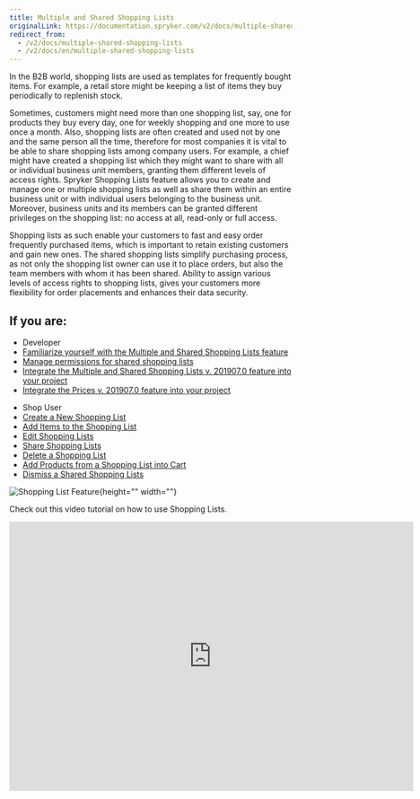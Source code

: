 ```yaml
---
title: Multiple and Shared Shopping Lists
originalLink: https://documentation.spryker.com/v2/docs/multiple-shared-shopping-lists
redirect_from:
  - /v2/docs/multiple-shared-shopping-lists
  - /v2/docs/en/multiple-shared-shopping-lists
---
```


In the B2B world, shopping lists are used as templates for frequently bought items. For example, a retail store might be keeping a list of items they buy periodically to replenish stock.

Sometimes, customers might need more than one shopping list, say, one for products they buy every day, one for weekly shopping and one more to use once a month. Also, shopping lists are often created and used not by one and the same person all the time, therefore for most companies it is vital to be able to share shopping lists among company users. For example, a chief might have created a shopping list which they might want to share with all or individual business unit members, granting them different levels of access rights. Spryker Shopping Lists feature allows you to create and manage one or multiple shopping lists as well as share them within an entire business unit or with individual users belonging to the business unit. Moreover, business units and its members can be granted different privileges on the shopping list: no access at all, read-only or full access.

Shopping lists as such enable your customers to fast and easy order frequently purchased items, which is important to retain existing customers and gain new ones. The shared shopping lists simplify purchasing process, as not only the shopping list owner can use it to place orders, but also the team members with whom it has been shared. Ability to assign various levels of access rights to shopping lists, gives your customers more flexibility for order placements and enhances their data security.

## If you are:

<div class="mr-container">
    <div class="mr-list-container">
        <!-- col1 -->
        <div class="mr-col">
            <ul class="mr-list mr-list-green">
                <li class="mr-title">Developer</li>
                <li><a href="https://documentation.spryker.com/v2/docs/multiple-shared-shopping-lists-overview-201907" class="mr-link">Familiarize yourself with the Multiple and Shared Shopping Lists feature</a></li>
                <li><a href="https://documentation.spryker.com/v2/docs/multiple-shared-shopping-list-overview#permissions-management-for-shared-shopping-lists" class="mr-link">Manage permissions for shared shopping lists</a></li>
                 <li><a href="https://documentation.spryker.com/v2/docs/shopping-lists-feature-integration-201907" class="mr-link">Integrate the Multiple and Shared Shopping Lists v. 201907.0 feature into your project</a></li>
                 <li><a href="https://documentation.spryker.com/v2/docs/prices-feature-integration-201907" class="mr-link">Integrate the Prices v. 201907.0 feature into your project</a></li>
            </ul>
        </div>
         <!-- col3 -->
        <div class="mr-col">
            <ul class="mr-list mr-list-red">
                <li class="mr-title">Shop User</li>
                <li><a href="https://documentation.spryker.com/v2/docs/shopping-lists-shop-guide#creating-a-new-shopping-list" class="mr-link">Create a New Shopping List</a></li>
                <li><a href="https://documentation.spryker.com/v2/docs/shopping-lists-shop-guide#adding-items-to-the-shopping-list" class="mr-link">Add Items to the Shopping List</a></li>
                <li><a href="https://documentation.spryker.com/v2/docs/shopping-lists-shop-guide#editing-shopping-lists" class="mr-link">Edit Shopping Lists</a></li>
                <li><a href="https://documentation.spryker.com/v2/docs/shopping-lists-shop-guide#sharing-shopping-lists" class="mr-link">Share Shopping Lists</a></li>
                <li><a href="https://documentation.spryker.com/v2/docs/shopping-lists-shop-guide#deleting-a-shopping-list" class="mr-link">Delete a Shopping List</a></li>
                   <li><a href="https://documentation.spryker.com/v2/docs/shopping-lists-shop-guide#adding-products-from-a-shopping-list-into-cart" class="mr-link">Add Products from a Shopping List into Cart</a></li>
                   <li><a href="https://documentation.spryker.com/v2/docs/shopping-lists-shop-guide#dismissing-shared-shopping-lists" class="mr-link">Dismiss a Shared Shopping Lists</a></li>
            </ul>
        </div>
    </div>
</div>

![Shopping List Feature](https://spryker.s3.eu-central-1.amazonaws.com/docs/Features/Shopping+List/Multiple+and+Shared+Shopping+Lists/shopping-lists-multiple.png){height="" width=""}

Check out this video tutorial on how to use Shopping Lists.
<iframe src="https://fast.wistia.net/embed/iframe/zk32pr3lgt" title="How to use Shopping Lists in Spryker" allowtransparency="true" frameborder="0" scrolling="no" class="wistia_embed" name="wistia_embed" allowfullscreen="0" mozallowfullscreen="0" webkitallowfullscreen="0" oallowfullscreen="0" msallowfullscreen="0" width="720" height="480"></iframe>
